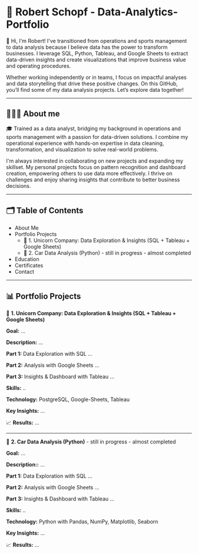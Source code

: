 #  🧨 Robert Schopf - Data-Analytics-Portfolio

👋 Hi, I'm Robert! I've transitioned from operations and sports management to data analysis because I believe data has the power to transform businesses. I leverage SQL, Python, Tableau, and Google Sheets to extract data-driven insights and create visualizations that improve business value and operating procedures. 

Whether working independently or in teams, I focus on impactful analyses and data storytelling that drive these positive changes. On this GitHub, you’ll find some of my data analysis projects. Let’s explore data together!

---

## 👨🏻‍💻 About me

🎓 Trained as a data analyst, bridging my background in operations and sports management with a passion for data-driven solutions. I combine my operational experience with hands-on expertise in data cleaning, transformation, and visualization to solve real-world problems. 

I'm always interested in collaborating on new projects and expanding my skillset.  My personal projects focus on pattern recognition and dashboard creation, empowering others to use data more effectively. I thrive on challenges and enjoy sharing insights that contribute to better business decisions.

---

## 🗂️ Table of Contents
* About Me
* Portfolio Projects
  * 🦄 1. Unicorn Company: Data Exploration & Insights (SQL + Tableau + Google Sheets)
  * 🚗 2. Car Data Analysis (Python) - still in progress - almost completed
* Education
* Certificates
* Contact

---

## 📊 Portfolio Projects

🦄 **1. Unicorn Company: Data Exploration & Insights (SQL + Tableau + Google Sheets)**

**Goal:**
 ...

**Description:**
...

**Part 1:** Data Exploration with SQL
...

**Part 2:** Analysis with Google Sheets
...

**Part 3:** Insights & Dashboard with Tableau
...

**Skills:**
..

**Technology:** 
PostgreSQL, Google-Sheets, Tableau

**Key Insights:**
...

📈 **Results:**
...

---

🚗 **2. Car Data Analysis (Python)** - still in progress - almost completed

**Goal:**
...

**Description::**
...

**Part 1:** Data Exploration with SQL
...

**Part 2:** Analysis with Google Sheets
...

**Part 3:** Insights & Dashboard with Tableau
...

**Skills:**
..

**Technology:** 
Python with Pandas, NumPy, Matplotlib, Seaborn

**Key Insights:**
...

📈 **Results:**
...
